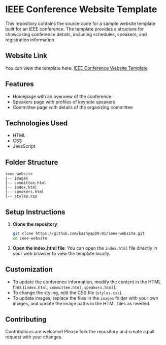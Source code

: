 # IEEE Conference Website Template

This repository contains the source code for a sample website template built for an IEEE conference. The template provides a structure for showcasing conference details, including schedules, speakers, and registration information.

## Website Link
You can view the template here: [IEEE Conference Website Template](https://kashyap09-01.github.io/ieee-website/)

## Features
- Homepage with an overview of the conference
- Speakers page with profiles of keynote speakers
- Committee page with details of the organizing committee

## Technologies Used
- HTML
- CSS
- JavaScript

## Folder Structure
```
ieee-website
|-- images
|-- committee.html
|-- index.html
|-- speakers.html
|-- styles.css
```

## Setup Instructions

1. **Clone the repository**:
   ```bash
   git clone https://github.com/kashyap09-01/ieee-website.git
   cd ieee-website
   ```

2. **Open the index.html file**:
   You can open the `index.html` file directly in your web browser to view the template locally.

## Customization
- To update the conference information, modify the content in the HTML files (`index.html`, `committee.html`, `speakers.html`).
- To change the styling, edit the CSS file (`styles.css`).
- To update images, replace the files in the `images` folder with your own images, and update the image paths in the HTML files as needed.

## Contributing
Contributions are welcome! Please fork the repository and create a pull request with your changes.
